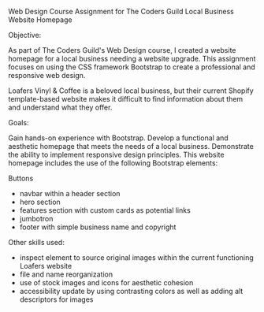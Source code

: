 Web Design Course Assignment for The Coders Guild
Local Business Website Homepage

Objective:

As part of The Coders Guild's Web Design course, I created a website homepage for a local business needing a website upgrade. This assignment focuses on using the CSS framework Bootstrap to create a professional and responsive web design.

Loafers Vinyl & Coffee is a beloved local business, but their current Shopify template-based website makes it difficult to find information about them and understand what they offer.

Goals:

Gain hands-on experience with Bootstrap.
Develop a functional and aesthetic homepage that meets the needs of a local business.
Demonstrate the ability to implement responsive design principles.
This website homepage includes the use of the following Bootstrap elements:

Buttons
- navbar within a header section
- hero section
- features section with custom cards as potential links
- jumbotron
- footer with simple business name and copyright

Other skills used:

- inspect element to source original images within the current functioning Loafers website
- file and name reorganization
- use of stock images and icons for aesthetic cohesion
- accessibility update by using contrasting colors as well as adding alt descriptors for images
